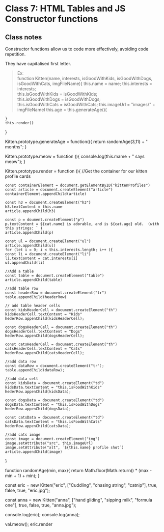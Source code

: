# Class 7: HTML Tables and JS Constructor functions

## Class notes

Constructor functions allow us to code more effectively, avoiding code repetition.

They have capitalised first letter.

>Ex:  
function Kitten(name, interests, isGoodWithKids, isGoodWithDogs, isGoodWithCats, imgFileName){
    this.name = name;
    this.interests =  interests;  
    this.isGoodWithKids = isGoodWithKids;  
    this.isGoodWithDogs = isGoodWithDogs;  
    this.isGoodWithCats = isGoodWithCats; 
    this.imageUrl = "images/" + imgFileNamel
    this.age = this.generateAge(){
        
    }  
    this.render()
}

Kitten.prototype.generateAge = function(){
    return randomAge(3,11) + " months";
}

Kitten.prototype.meow = function (){
    console.log(this.mame + " says meow");
}

Kitten.prototype.render = function (){
    //Get the container for our kitten profile cards
    
    const containerElement = document.getElementByID("kittenProfiles")
    const article = document.createElement("article")
    containerElement.appendChild(article)

    const h3 = document.createElement("h3")
    h3.textContent = this.name
    article.appendChild(h3)

    const p = doument.createElement("p")
    p.textContent = ${cat.name} is adorable, and is ${cat.age} old.  (with this strings: ` )
    article.appendChild(p)

    const ul = document.createElement("ul")  
    article.appendChild(ul)
    for (let i = 0; i < this.interests.length; i++ ){  
    const li = document.createElement("li")
    li.textContent = cat.interests[i]
    ul.appendChild(li)

    //Add a table
    const table = document.createElement("table")
    article.appendChild(table)

    //add table row
    const headerRow = document.createElement("tr")
    table.appendChild(headerRow)

    // add table header cells
    const kidsHeaderCell = document.createElement("th")
    kidsHeaderCell.textContent = "Kids"
    hederRow.appenChild(kidsHeaderCell);

    const dogsHeaderCell = document.createElement("th")
    dogsHeaderCell.textContent = "Dogs"
    hederRow.appenChild(dogsHeaderCell);

    const catsHeaderCell = document.createElement("th")
    catsHeaderCell.textContent = "Cats"
    hederRow.appenChild(catsHeaderCell);

    //add data row 
    const dataRow = document.createElement("tr");
    table.appendChild(dataRow);

    //add data cell
    const kidsData = document.createElement("td")
    kidsData.textContent = "this.isFoodWithKids"
    hederRow.appenChild(kidsData);

    const dogsData = document.createElement("td")
    dogsData.textContent = "this.isFoodWithDogs"
    hederRow.appenChild(dogsData);

    const catsData = document.createElement("td")
    catsData.textContent = "this.isFoodWithCats"
    hederRow.appenChild(catsData);

    //add cats image
    const image = document.createElement("img")
    image.setAttribute("src", this.imageUrl)
    image.setAttribute("alt", `${this.name} profile shot`)
    article.appendChild(image)


}

function randomAge(min, max){
    return Math.floor(Math.return() * (max - min + 1) + min);
}

const eric = new Kitten("eric", ["Cuddling", "chasing string", "catnip"], true, false, true, "eric.jpg");

const anna = new Kitten("anna", ["hand gliding", "sipping milk", "formula one"], true, false, true, "anna.jpg");

console.log(eric);
console.log(anna);

val.meow();
eric.render